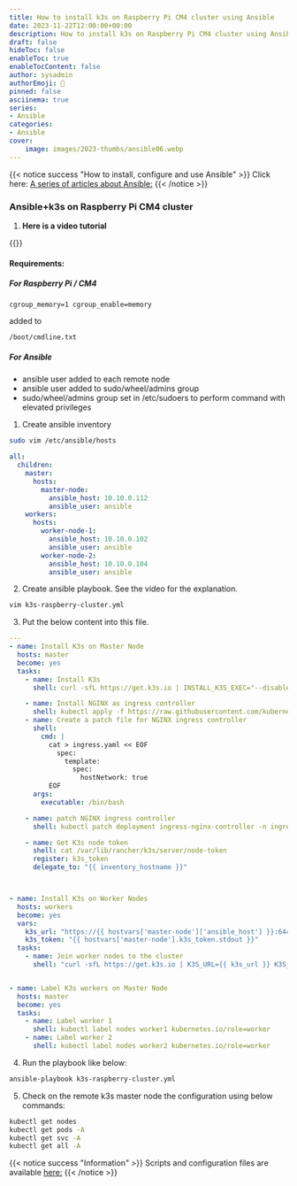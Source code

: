 ```yaml
---
title: How to install k3s on Raspberry Pi CM4 cluster using Ansible
date: 2023-11-22T12:00:00+00:00
description: How to install k3s on Raspberry Pi CM4 cluster using Ansible
draft: false
hideToc: false
enableToc: true
enableTocContent: false
author: sysadmin
authorEmoji: 🐧
pinned: false
asciinema: true
series:
- Ansible
categories:
- Ansible
cover:
    image: images/2023-thumbs/ansible06.webp
---
```



{{< notice success "How to install, configure and use Ansible" >}}
Click here: [A series of articles about Ansible:](/en/categories/ansible/)
{{< /notice >}}

### Ansible+k3s on Raspberry Pi CM4 cluster

1. **Here is a video tutorial**

{{<youtube PAl4P6tii7M>}}

#### Requirements:

##### For Raspberry Pi / CM4 

```vim
cgroup_memory=1 cgroup_enable=memory
```

added to 

```vim
/boot/cmdline.txt
```

##### For Ansible

* ansible user added to each remote node
* ansible user added to sudo/wheel/admins group
* sudo/wheel/admins group set in /etc/sudoers to perform command with elevated privileges

1. Create ansible inventory

```bash
sudo vim /etc/ansible/hosts
```

```yaml
all:
  children:
    master:
      hosts:
        master-node:
          ansible_host: 10.10.0.112
          ansible_user: ansible
    workers:
      hosts:
        worker-node-1:
          ansible_host: 10.10.0.102
          ansible_user: ansible
        worker-node-2:
          ansible_host: 10.10.0.104
          ansible_user: ansible
```

2. Create ansible playbook. See the video for the explanation. 

```bash
vim k3s-raspberry-cluster.yml 
```

3. Put the below content into this file.

```yaml
---
- name: Install K3s on Master Node
  hosts: master
  become: yes
  tasks:
    - name: Install K3s
      shell: curl -sfL https://get.k3s.io | INSTALL_K3S_EXEC="--disable traefik,servicelb" K3S_KUBECONFIG_MODE="644" sh -

    - name: Install NGINX as ingress controller
      shell: kubectl apply -f https://raw.githubusercontent.com/kubernetes/ingress-nginx/master/deploy/static/provider/baremetal/deploy.yaml
    - name: Create a patch file for NGINX ingress controller 
      shell:
        cmd: |
          cat > ingress.yaml << EOF
            spec:
              template:
                spec:
                  hostNetwork: true
          EOF
      args:
        executable: /bin/bash

    - name: patch NGINX ingress controller
      shell: kubectl patch deployment ingress-nginx-controller -n ingress-nginx --patch "$(cat ingress.yaml)"

    - name: Get K3s node token
      shell: cat /var/lib/rancher/k3s/server/node-token
      register: k3s_token
      delegate_to: "{{ inventory_hostname }}"



- name: Install K3s on Worker Nodes
  hosts: workers
  become: yes
  vars:
    k3s_url: "https://{{ hostvars['master-node']['ansible_host'] }}:6443"
    k3s_token: "{{ hostvars['master-node'].k3s_token.stdout }}"
  tasks:
    - name: Join worker nodes to the cluster
      shell: "curl -sfL https://get.k3s.io | K3S_URL={{ k3s_url }} K3S_TOKEN={{ k3s_token }} sh -"


- name: Label K3s workers on Master Node
  hosts: master
  become: yes
  tasks:
    - name: Label worker 1
      shell: kubectl label nodes worker1 kubernetes.io/role=worker
    - name: Label worker 2
      shell: kubectl label nodes worker2 kubernetes.io/role=worker
```

4. Run the playbook like below:

```bash
ansible-playbook k3s-raspberry-cluster.yml
```

5. Check on the remote k3s master node the configuration using below commands:

```bash
kubectl get nodes
kubectl get pods -A
kubectl get svc -A
kubectl get all -A
```

{{< notice success "Information" >}}
Scripts and configuration files are available [here:](https://github.com/sysadmin-info/ansible)
{{< /notice >}}